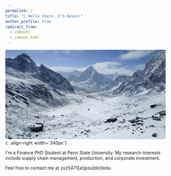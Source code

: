 ```yaml
---
permalink: /
title: "👋 Hello there, I’m Devin!"
author_profile: true
redirect_from: 
  - /about/
  - /about.html
---
```


![mountains](/images/mountain.png){: .align-right width='340px'}

I'm a Finance PhD Student at Penn State University. My research interests include supply chain management, production, and corporate investment. 

Feel free to contact me at zxz5471[at]psu[dot]edu.



<br><br><br><br>

